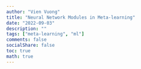 ```yaml
---
author: "Vien Vuong"
title: "Neural Network Modules in Meta-learning"
date: "2022-09-03"
description: ""
tags: ["meta-learning", "ml"]
comments: false
socialShare: false
toc: true
math: true
---
```


